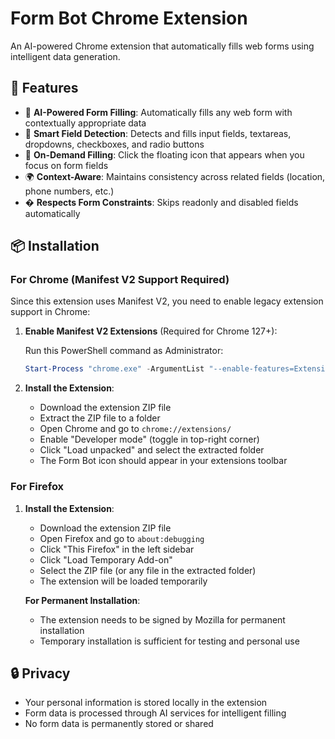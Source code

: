 # Form Bot Chrome Extension

An AI-powered Chrome extension that automatically fills web forms using intelligent data generation.

## 🚀 Features

-   🤖 **AI-Powered Form Filling**: Automatically fills any web form with contextually appropriate data
-   📝 **Smart Field Detection**: Detects and fills input fields, textareas, dropdowns, checkboxes, and radio buttons
-   🎯 **On-Demand Filling**: Click the floating icon that appears when you focus on form fields
-   🌍 **Context-Aware**: Maintains consistency across related fields (location, phone numbers, etc.)
-   � **Respects Form Constraints**: Skips readonly and disabled fields automatically

## 📦 Installation

### For Chrome (Manifest V2 Support Required)

Since this extension uses Manifest V2, you need to enable legacy extension support in Chrome:

1. **Enable Manifest V2 Extensions** (Required for Chrome 127+):

    Run this PowerShell command as Administrator:

    ```powershell
    Start-Process "chrome.exe" -ArgumentList "--enable-features=ExtensionManifestV2Available"
    ```

2. **Install the Extension**:
    - Download the extension ZIP file
    - Extract the ZIP file to a folder
    - Open Chrome and go to `chrome://extensions/`
    - Enable "Developer mode" (toggle in top-right corner)
    - Click "Load unpacked" and select the extracted folder
    - The Form Bot icon should appear in your extensions toolbar

### For Firefox

1. **Install the Extension**:

    - Download the extension ZIP file
    - Open Firefox and go to `about:debugging`
    - Click "This Firefox" in the left sidebar
    - Click "Load Temporary Add-on"
    - Select the ZIP file (or any file in the extracted folder)
    - The extension will be loaded temporarily

    **For Permanent Installation**:

    - The extension needs to be signed by Mozilla for permanent installation
    - Temporary installation is sufficient for testing and personal use

## 🔒 Privacy

-   Your personal information is stored locally in the extension
-   Form data is processed through AI services for intelligent filling
-   No form data is permanently stored or shared
